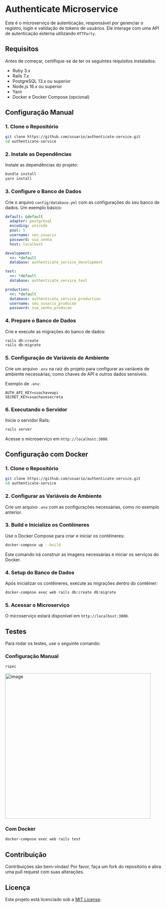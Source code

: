 # Authenticate Microservice

Este é o microserviço de autenticação, responsável por gerenciar o registro, login e validação de tokens de usuários. Ele interage com uma API de autenticação externa utilizando `HTTParty`.

## Requisitos

Antes de começar, certifique-se de ter os seguintes requisitos instalados:

- Ruby 3.x
- Rails 7.x
- PostgreSQL 13.x ou superior
- Node.js 16.x ou superior
- Yarn
- Docker e Docker Compose (opcional)

## Configuração Manual

### 1. Clone o Repositório

```bash
git clone https://github.com/usuario/authenticate-service.git
cd authenticate-service
```

### 2. Instale as Dependências

Instale as dependências do projeto:

```bash
bundle install
yarn install
```

### 3. Configure o Banco de Dados

Crie o arquivo `config/database.yml` com as configurações do seu banco de dados. Um exemplo básico:

```yaml
default: &default
  adapter: postgresql
  encoding: unicode
  pool: 5
  username: seu_usuario
  password: sua_senha
  host: localhost

development:
  <<: *default
  database: authenticate_service_development

test:
  <<: *default
  database: authenticate_service_test

production:
  <<: *default
  database: authenticate_service_production
  username: seu_usuario_producao
  password: sua_senha_producao
```

### 4. Prepare o Banco de Dados

Crie e execute as migrações do banco de dados:

```bash
rails db:create
rails db:migrate
```

### 5. Configuração de Variáveis de Ambiente

Crie um arquivo `.env` na raiz do projeto para configurar as variáveis de ambiente necessárias, como chaves de API e outros dados sensíveis.

Exemplo de `.env`:

```
AUTH_API_KEY=suachaveapi
SECRET_KEY=suachavesecreta
```

### 6. Executando o Servidor

Inicie o servidor Rails:

```bash
rails server
```

Acesse o microserviço em `http://localhost:3000`.

## Configuração com Docker

### 1. Clone o Repositório

```bash
git clone https://github.com/usuario/authenticate-service.git
cd authenticate-service
```

### 2. Configurar as Variáveis de Ambiente

Crie um arquivo `.env` com as configurações necessárias, como no exemplo anterior.

### 3. Build e Inicialize os Contêineres

Use o Docker Compose para criar e iniciar os contêineres:

```bash
docker-compose up --build
```

Este comando irá construir as imagens necessárias e iniciar os serviços do Docker.

### 4. Setup do Banco de Dados

Após inicializar os contêineres, execute as migrações dentro do contêiner:

```bash
docker-compose exec web rails db:create db:migrate
```

### 5. Acessar o Microserviço

O microserviço estará disponível em `http://localhost:3000`.

## Testes

Para rodar os testes, use o seguinte comando:

### Configuração Manual

```bash
rspec
```
<img width="469" alt="image" src="https://github.com/user-attachments/assets/cceabcb7-c322-48fc-868a-caad83b7d63f">


### Com Docker

```bash
docker-compose exec web rails test
```

## Contribuição

Contribuições são bem-vindas! Por favor, faça um fork do repositório e abra uma pull request com suas alterações.

## Licença

Este projeto está licenciado sob a [MIT License](LICENSE).


